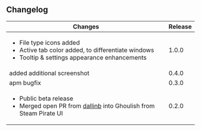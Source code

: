 ## Changelog ##

| Changes | Release |
| -- | -- |
| <ul><li>File type icons added</li><li>Active tab color added, to differentiate windows</li><li>Tooltip & settings appearance enhancements</li></ul> | 1.0.0 |
| added additional screenshot | 0.4.0 |
| apm bugfix | 0.3.0 |
| <ul><li>Public beta release</li><li>Merged open PR from [dallinb](https://github.com/dallinb) into Ghoulish from Steam Pirate UI</li></ul> | 0.2.0 |
